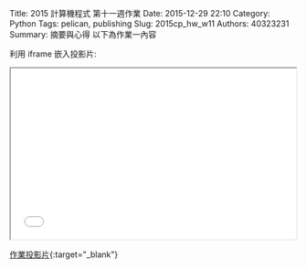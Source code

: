 Title: 2015 計算機程式 第十一週作業
Date: 2015-12-29 22:10
Category: Python
Tags: pelican, publishing
Slug: 2015cp_hw_w11
Authors: 40323231
Summary: 摘要與心得
以下為作業一內容

利用 iframe 嵌入投影片:

<iframe src="simplest7.html" width="500" height="300"></iframe>

[作業投影片](simplest7.html){:target="_blank"}

